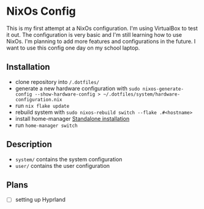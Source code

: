 # NixOs Config
This is my first attempt at a NixOs configuration. I'm using VirtualBox to test it out.
The configuration is very basic and I'm still learning how to use NixOs.
I'm planning to add more features and configurations in the future.
I want to use this config one day on my school laptop.

## Installation
- clone repository into `/.dotfiles/`
- generate a new hardware configuration with `sudo nixos-generate-config --show-hardware-config > ~/.dotfiles/system/hardware-configuration.nix`
- run `nix flake update`
- rebuild system with `sudo nixos-rebuild switch --flake .#<hostname>`
- install home-manager [Standalone installation](https://nix-community.github.io/home-manager/)
- run `home-manager switch`

## Description
- `system/` contains the system configuration
- `user/` contains the user configuration

## Plans
-[ ] setting up Hyprland
